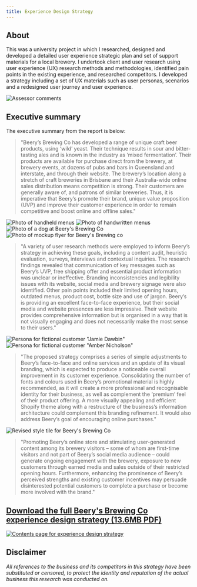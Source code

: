 ```yaml
---
title: Experience Design Strategy
---
```


## About
This was a university project in which I researched, designed and developed a detailed user experience strategic plan and set of support materials for a local brewery. I undertook client and user research using user experience (UX) research methods and methodologies, identified pain points in the existing experience, and researched competitors. I developed a strategy including a set of UX materials such as user personas, scenarios and a redesigned user journey and user experience.

![Assessor comments](resources/XD-strategy-report-cover.png)

## Executive summary

The executive summary from the report is below:
> "Beery’s Brewing Co has developed a range of unique craft beer products, using ‘wild’ yeast. Their technique results in sour and bitter-tasting ales and is known in the industry as ‘mixed fermentation’. Their products are available for purchase direct from the brewery, at brewery events, at dozens of pubs and bars in Queensland and interstate, and through their website. The brewery’s location along a stretch of craft breweries in Brisbane and their Australia-wide online sales distribution means competition is strong. Their customers are generally aware of, and patrons of similar breweries. Thus, it is imperative that Beery’s promote their brand, unique value proposition (UVP) and improve their customer experience in order to remain competitive and boost online and offline sales."

![Photo of handheld menus](resources/Beery's-handheld-menus.jpg) ![Photo of handwritten menus](resources/Beery-handwritten-menu.jpg) ![Photo of a dog at Beery's Brewing Co](resources/Beery-dog-friendly.jpg) ![Photo of mockup flyer for Beery's Brewing co](resources/Flyer-mockup.jpg)

> "A variety of user research methods were employed to inform Beery’s strategy in achieving these goals, including a content audit, heuristic evaluation, surveys, interviews and contextual inquiries. The research findings revealed that communication of key messages such as Beery’s UVP, free shipping offer and essential product information was unclear or ineffective. Branding inconsistencies and legibility issues with its website, social media and brewery signage were also identified. Other pain points included their limited opening hours, outdated menus, product cost, bottle size and use of jargon. Beery’s is providing an excellent face-to-face experience, but their social media and website presences are less impressive. Their website provides comprehensive information but is organised in a way that is not visually engaging and does not necessarily make the most sense to their users."

![Persona for fictional customer "Jamie Dawbin"](resources/Beer-enthusiast-Persona-Beery.png) ![Persona for fictional customer "Amber Nicholson"](resources/Non-beer-drinker-Persona-Beery.png)

> "The proposed strategy comprises a series of simple adjustments to Beery’s face-to-face and online services and an update of its visual branding, which is expected to produce a noticeable overall improvement in its customer experience. Consolidating the number of fonts and colours used in Beery’s promotional material is highly recommended, as it will create a more professional and recognisable identity for their business, as well as complement the ‘premium’ feel of their product offering. A more visually appealing and efficient Shopify theme along with a restructure of the business’s information architecture could complement this branding refinement. It would also address Beery’s goal of encouraging online purchases."

![Revised style tile for Beery's Brewing Co](resources/Style-tile.png) 

> "Promoting Beery’s online store and stimulating user-generated content among its brewery visitors – some of whom are first-time visitors and not part of Beery’s social media audience – could generate ongoing engagement with the brewery, exposure to new customers through earned media and sales outside of their restricted opening hours. Furthermore, enhancing the prominence of Beery’s perceived strengths and existing customer incentives may persuade disinterested potential customers to complete a purchase or become more involved with the brand."

## [Download the full Beery's Brewing Co experience design strategy (13.6MB PDF)](resources/Experience-design-strategy-Beerys-Brewing-Co.pdf)

[![Contents page for experience design strategy](resources/XD-strategy-contents-page.png)](resources/Experience-design-strategy-Beerys-Brewing-Co.pdf)

## Disclaimer
_All references to the business and its competitors in this strategy have been substituted or censored, to protect the identity and reputation of the actual business this research was conducted on._
